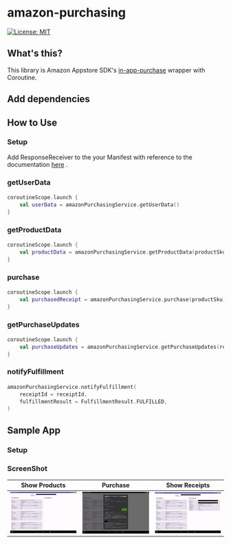 # amazon-purchasing

[![License: MIT](https://img.shields.io/badge/License-MIT-yellow.svg)](https://opensource.org/licenses/MIT)

## What's this?

This library is Amazon Appstore
SDK's [in-app-purchase](https://developer.amazon.com/ja/docs/in-app-purchasing/iap-implement-iap.html)
wrapper with Coroutine.

## Add dependencies

## How to Use

### Setup

Add ResponseReceiver to the your Manifest with reference to the
documentation [here](https://developer.amazon.com/ja/docs/in-app-purchasing/iap-implement-iap.html#responsereceiver)
.

### getUserData

```kotlin
coroutineScope.launch {
    val userData = amazonPurchasingService.getUserData()
}
```

### getProductData

```kotlin
coroutineScope.launch {
    val productData = amazonPurchasingService.getProductData(productSkus)
}
```

### purchase

```kotlin
coroutineScope.launch {
    val purchasedReceipt = amazonPurchasingService.purchase(productSku)
}
```

### getPurchaseUpdates

```kotlin
coroutineScope.launch {
    val purchaseUpdates = amazonPurchasingService.getPurchaseUpdates(requestAll)
}
```

### notifyFulfillment

```kotlin
amazonPurchasingService.notifyFulfillment(
    receiptId = receiptId,
    fulfillmentResult = FulfillmentResult.FULFILLED,
)
```

## Sample App

### Setup

### ScreenShot

| Show Products | Purchase | Show Receipts |
|:---:|:---:|:---:|
| <img src="app/screenshot/screen1.png" width="300"/> | <img src="app/screenshot/screen2.png" width="300"/> | <img src="app/screenshot/screen3.png" width="300"/> |